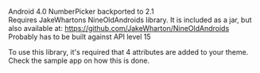 Android 4.0 NumberPicker backported to 2.1  
Requires JakeWhartons NineOldAndroids library. It is included as a jar, but also available at: https://github.com/JakeWharton/NineOldAndroids  
Probably has to be built against API level 15  
  
To use this library, it's required that 4 attributes are added to your theme. Check the sample app on how this is done.
